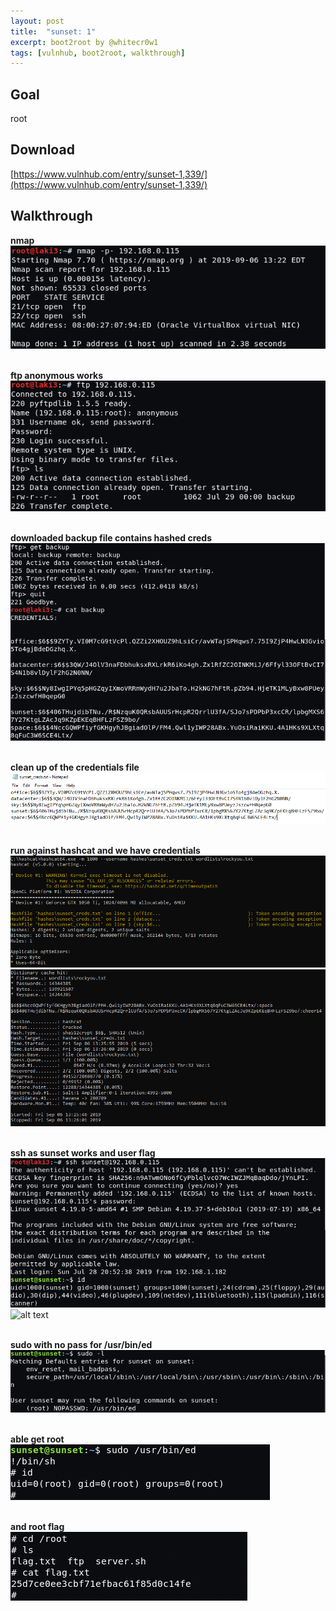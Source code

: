 ```yaml
---
layout: post
title:  "sunset: 1"
excerpt: boot2root by @whitecr0w1
tags: [vulnhub, boot2root, walkthrough]
---
```


## Goal #
root

## Download #
[https://www.vulnhub.com/entry/sunset-1,339/](https://www.vulnhub.com/entry/sunset-1,339/)

## Walkthrough #

**nmap**
<br>![alt text](../vulnhub/sunset_1/nmap.png)
<br><br>

**ftp anonymous works**
<br>![alt text](../vulnhub/sunset_1/ftp.png)
<br><br>

**downloaded backup file contains hashed creds**
<br>![alt text](../vulnhub/sunset_1/backup.png)
<br><br>

**clean up of the credentials file**
<br>![alt text](../vulnhub/sunset_1/cred_cleanup.png)
<br><br>

**run against hashcat and we have credentials**
<br>![alt text](../vulnhub/sunset_1/hashcat1.png)
<br>![alt text](../vulnhub/sunset_1/hashcat2.png)
<br><br>

**ssh as sunset works and user flag**
<br>![alt text](../vulnhub/sunset_1/ssh.png)
<br>![alt text](../vulnhub/sunset_1/user.png)
<br><br>

**sudo with no pass for /usr/bin/ed**
<br>![alt text](../vulnhub/sunset_1/sudo.png)
<br><br>

**able get root**
<br>![alt text](../vulnhub/sunset_1/root.png)
<br><br>

**and root flag**
<br>![alt text](../vulnhub/sunset_1/root_flag.png)
<br><br>